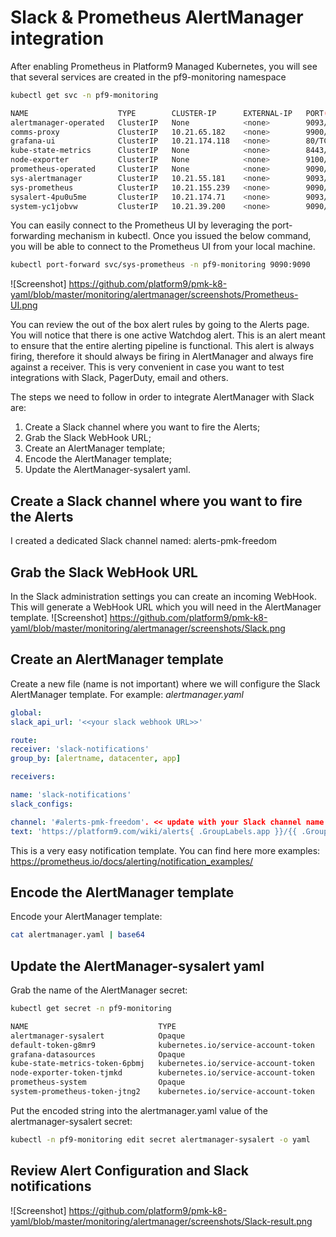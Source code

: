 # Slack & Prometheus AlertManager integration

After enabling Prometheus in Platform9 Managed Kubernetes, you will see that several services are created in the pf9-monitoring namespace
```bash
kubectl get svc -n pf9-monitoring
```
```bash
NAME                    TYPE        CLUSTER-IP      EXTERNAL-IP   PORT(S)                      AGE
alertmanager-operated   ClusterIP   None            <none>        9093/TCP,9094/TCP,9094/UDP   3d5h
comms-proxy             ClusterIP   10.21.65.182    <none>        9900/TCP                     3d5h
grafana-ui              ClusterIP   10.21.174.118   <none>        80/TCP                       3d5h
kube-state-metrics      ClusterIP   None            <none>        8443/TCP,8081/TCP            56d
node-exporter           ClusterIP   None            <none>        9100/TCP                     56d
prometheus-operated     ClusterIP   None            <none>        9090/TCP                     3d5h
sys-alertmanager        ClusterIP   10.21.55.181    <none>        9093/TCP                     3d5h
sys-prometheus          ClusterIP   10.21.155.239   <none>        9090/TCP                     3d5h
sysalert-4pu0u5me       ClusterIP   10.21.174.71    <none>        9093/TCP                     3d5h
system-yc1jobvw         ClusterIP   10.21.39.200    <none>        9090/TCP    
```
You can easily connect to the Prometheus UI by leveraging the port-forwarding mechanism in kubectl. Once you issued the below command, you will be able to connect to the Prometheus UI from your local machine.

```bash
kubectl port-forward svc/sys-prometheus -n pf9-monitoring 9090:9090
```
![Screenshot] https://github.com/platform9/pmk-k8-yaml/blob/master/monitoring/alertmanager/screenshots/Prometheus-UI.png

You can review the out of the box alert rules by going to the Alerts page.  You will notice that there is one active Watchdog alert. This is an alert meant to ensure that the entire alerting pipeline is functional. This alert is always firing, therefore it should always be firing in AlertManager and always fire against a receiver. This is very convenient in case you want to test integrations with Slack, PagerDuty, email and others.

The steps we need to follow in order to integrate AlertManager with Slack are:
1. Create a Slack channel where you want to fire the Alerts;
2. Grab the Slack WebHook URL;
3. Create an AlertManager template;
4. Encode the AlertManager template;
5. Update the AlertManager-sysalert yaml.

## Create a Slack channel where you want to fire the Alerts
I created a dedicated Slack channel named: alerts-pmk-freedom

## Grab the Slack WebHook URL
In the Slack administration settings you can create an incoming WebHook. This will generate a WebHook URL which you will need in the AlertManager template. 
![Screenshot] https://github.com/platform9/pmk-k8-yaml/blob/master/monitoring/alertmanager/screenshots/Slack.png

## Create an AlertManager template
Create a new file (name is not important) where we will configure the Slack AlertManager template. For example: *alertmanager.yaml*

```yaml
global:
slack_api_url: '<<your slack webhook URL>>'

route:
receiver: 'slack-notifications'
group_by: [alertname, datacenter, app]

receivers:

name: 'slack-notifications'
slack_configs:

channel: '#alerts-pmk-freedom'. << update with your Slack channel name
text: 'https://platform9.com/wiki/alerts{ .GroupLabels.app }}/{{ .GroupLabels.alertname }}' << update with whatever you want to point to
```

This is a very easy notification template. You can find here more examples: https://prometheus.io/docs/alerting/notification_examples/

## Encode the AlertManager template
Encode your AlertManager template:

```bash
cat alertmanager.yaml | base64
```

## Update the AlertManager-sysalert yaml
Grab the name of the AlertManager secret:
```bash
kubectl get secret -n pf9-monitoring

NAME                             TYPE                                  DATA   AGE
alertmanager-sysalert            Opaque                                1      3d5h
default-token-g8mr9              kubernetes.io/service-account-token   3      56d
grafana-datasources              Opaque                                1      3d5h
kube-state-metrics-token-6pbmj   kubernetes.io/service-account-token   3      56d
node-exporter-token-tjmkd        kubernetes.io/service-account-token   3      56d
prometheus-system                Opaque                                1      3d5h
system-prometheus-token-jtng2    kubernetes.io/service-account-token   3      56d
```
Put the encoded string into the alertmanager.yaml value of the alertmanager-sysalert secret:

```bash
kubectl -n pf9-monitoring edit secret alertmanager-sysalert -o yaml
```

## Review Alert Configuration and Slack notifications
![Screenshot] https://github.com/platform9/pmk-k8-yaml/blob/master/monitoring/alertmanager/screenshots/Slack-result.png
